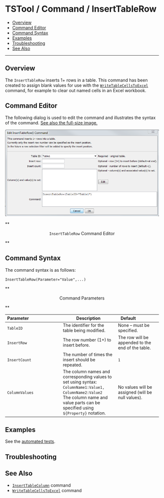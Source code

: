 # TSTool / Command / InsertTableRow #

* [Overview](#overview)
* [Command Editor](#command-editor)
* [Command Syntax](#command-syntax)
* [Examples](#examples)
* [Troubleshooting](#troubleshooting)
* [See Also](#see-also)

-------------------------

## Overview ##

The `InsertTableRow` inserts 1+ rows in a table.
This command has been created to assign blank values for use with the
[`WriteTableCellsToExcel`](../WriteTableCellsToExcel/WriteTableCellsToExcel) command,
for example to clear out named cells in an Excel workbook.

## Command Editor ##

The following dialog is used to edit the command and illustrates the syntax of the command.
<a href="../InsertTableRow.png">See also the full-size image.</a>

![InsertTableRow](InsertTableRow.png)

**<p style="text-align: center;">
`InsertTableRow` Command Editor
</p>**

## Command Syntax ##

The command syntax is as follows:

```text
InsertTableRow(Parameter="Value",...)
```
**<p style="text-align: center;">
Command Parameters
</p>**

| **Parameter**&nbsp;&nbsp;&nbsp;&nbsp;&nbsp;&nbsp;&nbsp;&nbsp;&nbsp;&nbsp;&nbsp;&nbsp;&nbsp;&nbsp;&nbsp;&nbsp;&nbsp;&nbsp;&nbsp;&nbsp;&nbsp;&nbsp;&nbsp;&nbsp;&nbsp;&nbsp; | **Description** | **Default**&nbsp;&nbsp;&nbsp;&nbsp;&nbsp;&nbsp;&nbsp;&nbsp;&nbsp;&nbsp;&nbsp;&nbsp;&nbsp;&nbsp;&nbsp;&nbsp; |
| --------------|-----------------|----------------- |
|`TableID`|The identifier for the table being modified.|None – must be specified.|
|`InsertRow`|The row number (1+) to insert before.|The row will be appended to the end of the table.|
|`InsertCount`|The number of times the insert should be repeated.|`1`|
|`ColumnValues`|The column names and corresponding values to set using syntax:<br>`ColumnName1:Value1, ColumnName2:Value2`<br>The column name and value parts can be specified using `${Property}` notation.|No values will be assigned (will be null values).|

## Examples ##

See the [automated tests](https://github.com/OpenWaterFoundation/cdss-app-tstool-test/tree/master/test/regression/commands/general/InsertTableRow).

## Troubleshooting ##

## See Also ##

* [`InsertTableColumn`](../InsertTableColumn/InsertTableColumn) command
* [`WriteTableCellsToExcel`](../WriteTableCellsToExcel/WriteTableCellsToExcel) command
